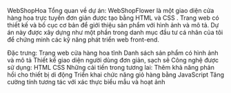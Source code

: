 WebShopHoa
Tổng quan về dự án:
  WebShopFlower là một giao diện cửa hàng hoa trực tuyến đơn giản được tạo bằng HTML và CSS . 
  Trang web có thiết kế và bố cục cơ bản để giới thiệu sản phẩm với hình ảnh và mô tả. 
  Dự án này được xây dựng như một phần trong danh mục đầu tư cá nhân của tôi để chứng minh các kỹ năng phát triển web front-end.

Đặc trưng:
  Trang web cửa hàng hoa tĩnh
  Danh sách sản phẩm có hình ảnh và mô tả
  Thiết kế giao diện người dùng đơn giản, sạch sẽ
Công nghệ được sử dụng:
  HTML
  CSS
Những cải tiến trong tương lai:
  Thêm khả năng phản hồi cho thiết bị di động
  Triển khai chức năng giỏ hàng bằng JavaScript
  Tăng cường tính tương tác với xác thực biểu mẫu và hoạt ảnh
